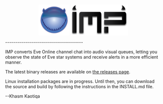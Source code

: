 <p align="center">
  <img align="middle" src="src/graphics/impicon.png" width="100" height="100">
  <img align="middle" src="src/graphics/Imp.png" height="100">
</p>
---------------------------------------

IMP converts Eve Online channel chat into audio visual queues, letting you observe the state of Eve star systems and receive alerts in a more efficient manner.

The latest binary releases are available on [the releases page](https://github.com/3vi1/IMP/releases).

Linux installation packages are in progress.  Until then, you can download the source and build by following the instructions in the INSTALL.md file.

--Khasm Kaotiqa
